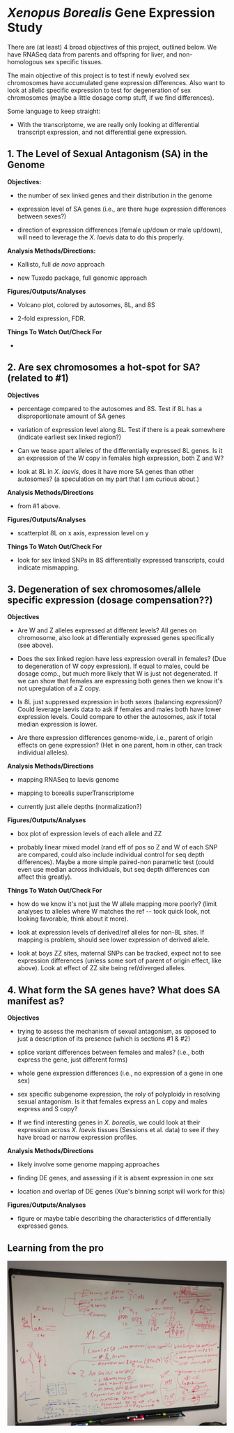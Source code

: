 # *Xenopus Borealis* Gene Expression Study

There are (at least) 4 broad objectives of this project, outlined below. We have RNASeq data from parents and offspring for liver, and non-homologous sex specific tissues.

The main objective of this project is to test if newly evolved sex chromosomes have accumulated gene expression differences. Also want to look at allelic specific expression to test for degeneration of sex chromosomes (maybe a little dosage comp stuff, if we find differences).

Some language to keep straight:

* With the transcriptome, we are really only looking at differential transcript expression, and not differential gene expression.


## 1. The Level of Sexual Antagonism (SA) in the Genome

**Objectives:**
* the number of sex linked genes and their distribution in the genome

* expression level of SA genes (i.e., are there huge expression differences between sexes?)

* direction of expression differences (female up/down or male up/down), will need to leverage the *X. laevis* data to do this properly.

**Analysis Methods/Directions:**
* Kallisto, full *de novo* approach

* new Tuxedo package, full genomic approach

**Figures/Outputs/Analyses**
* Volcano plot, colored by autosomes, 8L, and 8S

* 2-fold expression, FDR.

**Things To Watch Out/Check For**

*

## 2. Are sex chromosomes a hot-spot for SA? (related to \#1)

**Objectives**

* percentage compared to the autosomes and 8S. Test if 8L has a disproportionate amount of SA genes

* variation of expression level along 8L. Test if there is a peak somewhere (indicate earliest sex linked region?)

* Can we tease apart alleles of the differentially expressed 8L genes. Is it an expression of the W copy in females high expression, both Z and W?

* look at 8L in *X. laevis*, does it have more SA genes than other autosomes? (a speculation on my part that I am curious about.)

**Analysis Methods/Directions**

* from \#1 above.

**Figures/Outputs/Analyses**

* scatterplot 8L on x axis, expression level on y

**Things To Watch Out/Check For**

* look for sex linked SNPs in 8S differentially expressed transcripts, could indicate mismapping.

## 3. Degeneration of sex chromosomes/allele specific expression (dosage compensation??)

**Objectives**

* Are W and Z alleles expressed at different levels? All genes on chromosome, also look at differentially expressed genes specifically (see above).

* Does the sex linked region have less expression overall in females? (Due to degeneration of W copy expression). If equal to males, could be dosage comp., but much more likely that W is just not degenerated. If we can show that females are expressing both genes then we know it's not upregulation of a Z copy.

* Is 8L just suppressed expression in both sexes (balancing expression)? Could leverage laevis data to ask if females and males both have lower expression levels. Could compare to other the autosomes, ask if total median expression is lower.

* Are there expression differences genome-wide, i.e., parent of origin effects on gene expression? (Het in one parent, hom in other, can track individual alleles).

**Analysis Methods/Directions**

* mapping RNASeq to laevis genome

* mapping to borealis superTranscriptome

* currently just allele depths (normalization?)

**Figures/Outputs/Analyses**

* box plot of expression levels of each allele and ZZ

* probably linear mixed model (rand eff of pos so Z and W of each SNP are compared, could also include individual control for seq depth differences). Maybe a more simple paired-non parametic test (could even use median across individuals, but seq depth differences can affect this greatly).

**Things To Watch Out/Check For**

* how do we know it's not just the W allele mapping more poorly? (limit analyses to alleles where W matches the ref -- took quick look, not looking favorable, think about it more).

* look at expression levels of derived/ref alleles for non-8L sites. If mapping is problem, should see lower expression of derived allele.

* look at boys ZZ sites, maternal SNPs can be tracked, expect not to see expression differences (unless some sort of parent of origin effect, like above). Look at effect of ZZ site being ref/diverged alleles.

## 4. What form the SA genes have? What does SA manifest as?

**Objectives**

* trying to assess the mechanism of sexual antagonism, as opposed to just a description of its presence (which is sections \#1 & \#2)

* splice variant differences between females and males? (i.e., both express the gene, just different forms)

* whole gene expression differences (i.e., no expression of a gene in one sex)

* sex specific subgenome expression, the roly of polyploidy in resolving sexual antagonism. Is it that females express an L copy and males express and S copy?

* If we find interesting genes in *X. borealis*, we could look at their expression across *X. laevis* tissues (Sessions et al. data) to see if they have broad or narrow expression profiles. 

**Analysis Methods/Directions**

* likely involve some genome mapping approaches

* finding DE genes, and assessing if it is absent expression in one sex

* location and overlap of DE genes (Xue's binning script will work for this)

**Figures/Outputs/Analyses**

* figure or maybe table describing the characteristics of differentially expressed genes.

## Learning from the pro

<img src="https://github.com/evansbenj/Ideas_for_Xue/blob/master/misc/benevans-style.jpg" width="600" />
